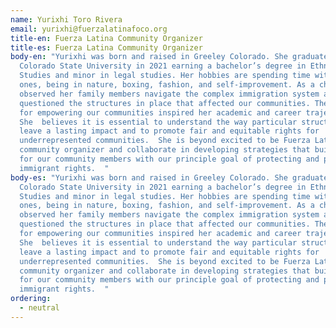 ```yaml
---
name: Yurixhi Toro Rivera
email: yurixhi@fuerzalatinafoco.org
title-en: Fuerza Latina Community Organizer
title-es: Fuerza Latina Community Organizer
body-en: "Yurixhi was born and raised in Greeley Colorado. She graduated from
  Colorado State University in 2021 earning a bachelor’s degree in Ethnic
  Studies and minor in legal studies. Her hobbies are spending time with loved
  ones, being in nature, boxing, fashion, and self-improvement. As a child, she
  observed her family members navigate the complex immigration system and always
  questioned the structures in place that affected our communities. The passion
  for empowering our communities inspired her academic and career trajectory.
  She  believes it is essential to understand the way particular structures
  leave a lasting impact and to promote fair and equitable rights for
  underrepresented communities.  She is beyond excited to be Fuerza Latina’s
  community organizer and collaborate in developing strategies that build power
  for our community members with our principle goal of protecting and promoting
  immigrant rights.  "
body-es: "Yurixhi was born and raised in Greeley Colorado. She graduated from
  Colorado State University in 2021 earning a bachelor’s degree in Ethnic
  Studies and minor in legal studies. Her hobbies are spending time with loved
  ones, being in nature, boxing, fashion, and self-improvement. As a child, she
  observed her family members navigate the complex immigration system and always
  questioned the structures in place that affected our communities. The passion
  for empowering our communities inspired her academic and career trajectory.
  She  believes it is essential to understand the way particular structures
  leave a lasting impact and to promote fair and equitable rights for
  underrepresented communities.  She is beyond excited to be Fuerza Latina’s
  community organizer and collaborate in developing strategies that build power
  for our community members with our principle goal of protecting and promoting
  immigrant rights.  "
ordering:
  - neutral
---
```

